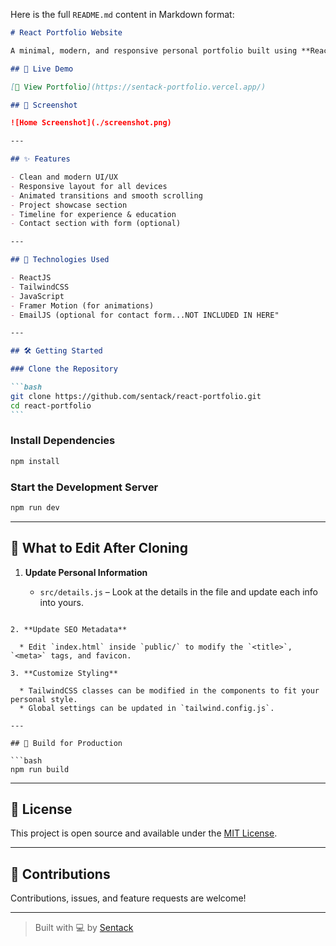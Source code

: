 Here is the full `README.md` content in Markdown format:

````markdown
# React Portfolio Website

A minimal, modern, and responsive personal portfolio built using **ReactJS** and **TailwindCSS**. This portfolio highlights your education, experience, and projects, with seamless transitions and engaging animations.

## 🚀 Live Demo

[🔗 View Portfolio](https://sentack-portfolio.vercel.app/)

## 📸 Screenshot

![Home Screenshot](./screenshot.png)

---

## ✨ Features

- Clean and modern UI/UX
- Responsive layout for all devices
- Animated transitions and smooth scrolling
- Project showcase section
- Timeline for experience & education
- Contact section with form (optional)

---

## 🔧 Technologies Used

- ReactJS
- TailwindCSS
- JavaScript
- Framer Motion (for animations)
- EmailJS (optional for contact form...NOT INCLUDED IN HERE"

---

## 🛠️ Getting Started

### Clone the Repository

```bash
git clone https://github.com/sentack/react-portfolio.git
cd react-portfolio
```
````

### Install Dependencies

```bash
npm install
```

### Start the Development Server

```bash
npm run dev
```

---

## 🧾 What to Edit After Cloning

1. **Update Personal Information**

   - `src/details.js` – Look at the details in the file and update each info into yours.

````

2. **Update SEO Metadata**

  * Edit `index.html` inside `public/` to modify the `<title>`, `<meta>` tags, and favicon.

3. **Customize Styling**

  * TailwindCSS classes can be modified in the components to fit your personal style.
  * Global settings can be updated in `tailwind.config.js`.

---

## 🧱 Build for Production

```bash
npm run build
````

---

## 📄 License

This project is open source and available under the [MIT License](LICENSE).

---

## 🤝 Contributions

Contributions, issues, and feature requests are welcome!

---

> Built with 💻 by [Sentack](https://github.com/sentack)
